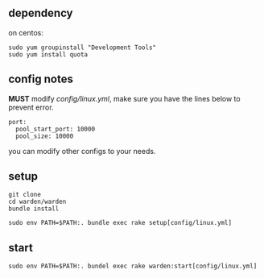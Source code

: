 
## dependency

on centos:

    sudo yum groupinstall "Development Tools"
    sudo yum install quota

## config notes

**MUST** modify *config/linux.yml*, make sure you have the lines below to prevent error.

    port:
      pool_start_port: 10000
      pool_size: 10000
      
you can modify other configs to your needs.


## setup

    git clone
    cd warden/warden
    bundle install

    sudo env PATH=$PATH:. bundle exec rake setup[config/linux.yml]

## start 

    sudo env PATH=$PATH:. bundel exec rake warden:start[config/linux.yml]

